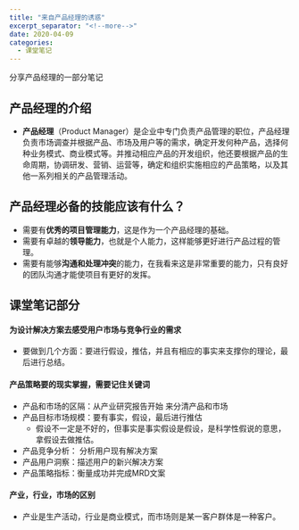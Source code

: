```yaml
---
title: "来自产品经理的诱惑"
excerpt_separator: "<!--more-->"
date: 2020-04-09
categories:
  - 课堂笔记
---
```


分享产品经理的一部分笔记

<!--more-->

## 产品经理的介绍

* **产品经理**（Product Manager）是企业中专门负责产品管理的职位，产品经理负责市场调查并根据产品、市场及用户等的需求，确定开发何种产品，选择何种业务模式、商业模式等。并推动相应产品的开发组织，他还要根据产品的生命周期，协调研发、营销、运营等，确定和组织实施相应的产品策略，以及其他一系列相关的产品管理活动。

## 产品经理必备的技能应该有什么？

* 需要有**优秀的项目管理能力**，这是作为一个产品经理的基础。
* 需要有卓越的**领导能力**，也就是个人能力，这样能够更好进行产品过程的管理。
* 需要有能够**沟通和处理冲突**的能力，在我看来这是非常重要的能力，只有良好的团队沟通才能使项目有更好的发挥。

## 课堂笔记部分

#### 为设计解决方案去感受用户市场与竞争行业的需求
* 要做到几个方面：要进行假设，推估，并且有相应的事实来支撑你的理论，最后进行总结。
#### 产品策略要的现实掌握，需要记住关键词
* 产品和市场的区隔：从产业研究报告开始 来分清产品和市场
* 产品目标市场规模：要有事实，假设，最后进行推估
  * 假设不一定是不好的，但事实是事实假设是假设，是科学性假说的意思，拿假设去做推估。
* 产品竞争分析： 分析用户现有解决方案
* 产品用户洞察：描述用户的新兴解决方案
* 产品策略指标：衡量成功并完成MRD文案
#### 产业，行业，市场的区别
* 产业是生产活动，行业是商业模式，而市场则是某一客户群体是一种客户。
